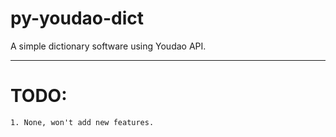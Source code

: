 # py-youdao-dict
A simple dictionary software using Youdao API. 

---
# TODO:
    1. None, won't add new features.

